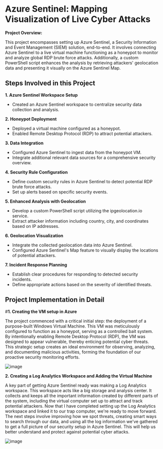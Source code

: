 <h1>Azure Sentinel: Mapping Visualization of Live Cyber Attacks</h1>

**Project Overview:**

This project encompasses setting up Azure Sentinel, a Security Information and Event Management (SIEM) solution, end-to-end. It involves connecting Azure Sentinel to a live virtual machine functioning as a honeypot to monitor and analyze global RDP brute force attacks. Additionally, a custom PowerShell script enhances the analysis by retrieving attackers' geolocation data and presenting it visually on the Azure Sentinel Map.

<h2>Steps Involved in this Project</h2>

**1. Azure Sentinel Workspace Setup**
   * Created an Azure Sentinel workspace to centralize security data collection and analysis.
     
**2. Honeypot Deployment**
   * Deployed a virtual machine configured as a honeypot.
   * Enabled Remote Desktop Protocol (RDP) to attract potential attackers.
     
**3. Data Integration**
   * Configured Azure Sentinel to ingest data from the honeypot VM.
   * Integrate additional relevant data sources for a comprehensive security overview.
     
**4. Security Rule Configuration**
   * Define custom security rules in Azure Sentinel to detect potential RDP brute force attacks.
   * Set up alerts based on specific security events.
     
**5. Enhanced Analysis with Geolocation**
   * Develop a custom PowerShell script utilizing the ipgeolocation.io service.
   * Extract attacker information including country, city, and coordinates based on IP addresses.
     
**6. Geolocation Visualization**
   * Integrate the collected geolocation data into Azure Sentinel.
   * Configured Azure Sentinel's Map feature to visually display the locations of potential attackers.
     
**7. Incident Response Planning**
   * Establish clear procedures for responding to detected security incidents.
   * Define appropriate actions based on the severity of identified threats.

<h2>Project Implementation in Detail</h2>

#**1. Creating the VM setup in Azure**

  The project commenced with a critical initial step: the deployment of a purpose-built Windows Virtual Machine. This VM was meticulously configured to function as a honeypot, serving as a controlled bait system. By intentionally          enabling Remote Desktop Protocol (RDP), the VM was designed to appear vulnerable, thereby enticing potential cyber threats. This strategic setup creates an ideal environment for observing, analyzing, and documenting malicious            activities, forming the foundation of our proactive security monitoring efforts.

![image](https://github.com/karthikvimal98/Azure-Sentinel-Map-with-Live-CyberAttacks/assets/78943245/c4b1af15-b786-49bf-8780-81915e9081e6)

**2. Creating a Log Analytics Workspace and Adding the Virtual Machine**

  A key part of getting Azure Sentinel ready was making a Log Analytics workspace. This workspace acts like a big storage and analysis center. It collects and keeps all the important information created by different parts of the system,   including the virtual computer set up to attract and track potential attackers. Now that I have completed setting up the Log Analytics workspace and linked it to our trap computer, we're ready to move forward. The next steps involve     improving how we spot threats, creating smart ways to search through our data, and using all the log information we've gathered to get a full picture of our security setup in Azure Sentinel. This will help us better understand and       protect against potential cyber attacks.

![image](https://github.com/karthikvimal98/Azure-Sentinel-Map-with-Live-CyberAttacks/assets/78943245/6edff506-49e0-4ef3-ad82-7bf752ec63bf)

